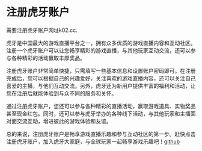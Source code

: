 # 注册虎牙账户

需要注册虎牙账户网址k02.cc.

虎牙是中国最大的游戏直播平台之一，拥有众多优质的游戏直播内容和互动社区。注册一个虎牙账户可以让您畅享精彩的游戏直播，与其他玩家互动交流，还可以参与各种精彩的活动赢取丰厚奖品。

注册虎牙账户非常简单快捷，只需填写一些基本信息和设置账户密码即可。在注册完成后，您可以根据自己的兴趣爱好，关注喜欢的游戏直播内容，还可以关注自己喜爱的主播，与他们互动交流。另外，虎牙还为新用户提供丰富的福利和活动，让您在注册后就能体验到与众不同的服务和关怀。

通过注册虎牙账户，您还可以参与各种精彩的直播活动，赢取游戏道具、实物奖品甚至现金红包。同时，还可以参与虎牙举办的各种线下活动，与其他玩家和主播面对面交流互动，增进彼此的游戏体验和友谊。

总的来说，注册虎牙账户是畅享游戏直播乐趣和参与互动社区的第一步。赶快点击注册虎牙账户，加入虎牙大家庭，与全球玩家一起畅享游戏乐趣吧！[github](https://github.com)